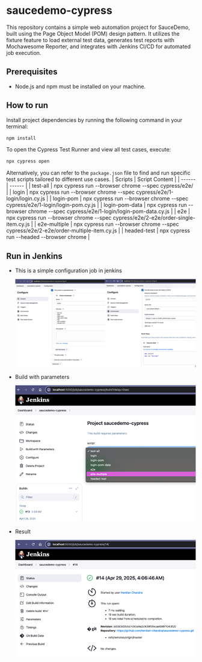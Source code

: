 # saucedemo-cypress

This repository contains a simple web automation project for SauceDemo, built using the Page Object Model (POM) design pattern.
It utilizes the fixture feature to load external test data, generates test reports with Mochawesome Reporter, and integrates with Jenkins CI/CD for automated job execution.

## Prerequisites

- Node.js and npm must be installed on your machine.

## How to run

Install project dependencies by running the following command in your terminal:

```sh
npm install
```

To open the Cypress Test Runner and view all test cases, execute:

```sh
npx cypress open
```

Alternatively, you can refer to the `package.json` file to find and run specific test scripts tailored to different use cases.
| Scripts | Script Content |
| ------ | ------ |
| test-all | npx cypress run --browser chrome --spec cypress/e2e/ |
| login | npx cypress run --browser chrome --spec cypress/e2e/1-login/login.cy.js |
| login-pom | npx cypress run --browser chrome --spec cypress/e2e/1-login/login-pom.cy.js |
| login-pom-data | npx cypress run --browser chrome --spec cypress/e2e/1-login/login-pom-data.cy.js |
| e2e | npx cypress run --browser chrome --spec cypress/e2e/2-e2e/order-single-item.cy.js |
| e2e-multiple | npx cypress run --browser chrome --spec cypress/e2e/2-e2e/order-multiple-item.cy.js |
| headed-test | npx cypress run --headed --browser chrome |

## Run in Jenkins

- This is a simple configuration job in jenkins

  ![alt text](image.png)

- Build with parameters

  ![alt text](image-1.png)

- Result

  ![alt text](image-2.png)
